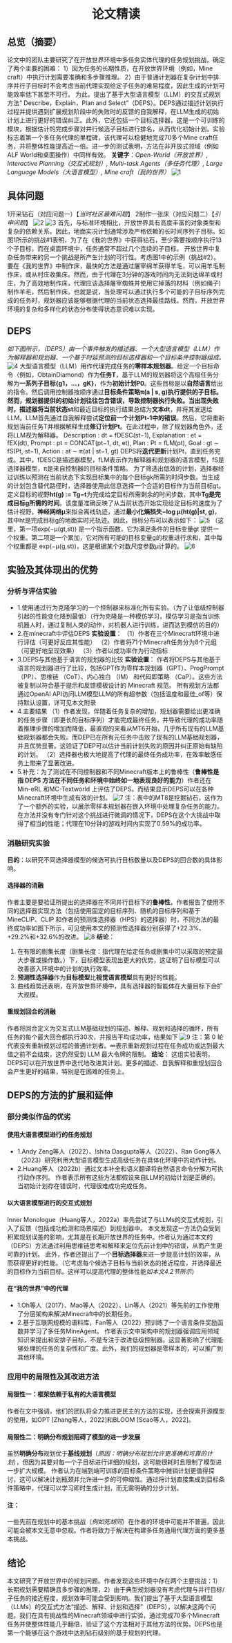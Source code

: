 # <center>论文精读</center>
## 总览（摘要）
论文中的团队主要研究了在开放世界环境中多任务实体代理的任务规划挑战。确定了两个主要的困难：
1）因为任务的长期性质，在开放世界环境（例如，Mine craft）中执行计划需要准确和多步骤推理。
2）由于普通计划器在复杂计划中排序并行子目标时不会考虑当前代理实现给定子任务的难易程度，因此生成的计划可能效率低下甚至不可行。
为此，提出了基于大型语言模型（LLM）的交互式规划方法“ Describe，Explain，Plan and Select”（DEPS）。DEPS通过描述计划执行过程并提供遇到扩展规划阶段中的失败时的反馈的自我解释，在LLM生成的初始计划上进行更好的错误纠正。此外，它还包括一个目标选择器，这是一个可训练的模块，根据估计的完成步骤对并行候选子目标进行排名，从而优化初始计划。实验标志着第一个多任务代理的里程碑，该代理可以稳健地完成70多个Mine craft任务，并将整体性能提高近一倍。进一步的测试表明，方法在非开放式领域（例如ALF World和桌面操作）中同样有效。
**关键字**：*Open-World（开放世界）, Interactive Planning（交互式规划）, Multi-task Agents（多任务代理）, Large Language Models（大语言模型）, Mine craft（我的世界）*
![1](Figures\1.png)

## 具体问题
1开采钻石（对应问题一）【*当时社区最难问题*】
2制作一张床（对应问题二）【*引申问题*】
![2](Figures\2.png)
![3](Figures\3.png)
首先，与标准环境相比，开放世界具有高度丰富的对象类型和复杂的依赖关系。因此，地面实况计划通常涉及严格依赖的长时间序列子目标。如图1所示的挑战#1表明，为了在《我的世界》中获得钻石，至少需要按顺序执行13个子目标，而在桌面环境中，任务通常不超过几个连续的子目标。
开放世界中复杂任务带来的另一个挑战是所产生计划的可行性。考虑图1中的示例（挑战#2）。要在《我的世界》中制作床，最快的方法是通过屠宰绵羊获得羊毛，可以用羊毛制作床，或从村庄收集床。然而，由于代理在3分钟的游戏时间内无法到达绵羊或村庄，为了高效地制作床，代理应该选择屠宰蜘蛛并使用它掉落的材料（例如绳子)制作羊毛，然后制作床。也就是说，当处理可以通过执行多个可能的子目标序列完成的任务时，规划器应该能够根据代理的当前状态选择最佳路线。然而，开放世界环境的复杂和多样化的状态分布使得状态意识难以实现。
## DEPS
*如下图所示，（DEPS）由一个事件触发的描述器、一个大型语言模型（LLM）作为解释器和规划器、一个基于时延预测的目标选择器和一个目标条件控制器组成。*
![4](Figures\4.png) 
大型语言模型（LLM）用作代理完成任务的**零样本规划器**。给定一个目标命令（例如，ObtainDiamond）作为**任务T**，基于LLM的规划器将这个高级任务分解为**一系列子目标{g1，...，gK}**，作为**初始计划P0**。这些目标是以**自然语言**给出的指令。然后调用控制器按顺序通过**目标条件策略π(a | s, g)**执行提供的子目标。然而，规划器提供的初始计划往往包含错误，**导致控制器执行失败**。当出现失败时，描述器将**当前状态st**和最近目标的执行结果总结为**文本dt**，并将其发送给LLM。LLM首先通过自我解释尝试**定位前一个计划Pt-1中的错误**。然后，它将重新规划当前任务T并根据解释生成**修订计划Pt**。在此过程中，除了规划器角色外，还将LLM视为解释器。
Description : dt = fDESC(st−1),
Explanation : et = fEX(dt),
Prompt : pt = CONCAT(pt−1, dt, et),
Plan : Pt = fLM(pt),
Goal : gt ∼ fS(Pt, st−1),
Action : at ∼ π(at | st−1, gt)
DEPS将**迭代更新**计划Pt，直到任务完成。其中，fDESC是描述器模型，fLM表示作为解释器和规划器的语言模型，fS是选择器模型，π是来自控制器的目标条件策略。
为了筛选出低效的计划，选择器经过训练以预测在当前状态下实现目标集中的每个目标gk所需的时间步数。当生成的计划包含替代路径时，选择器使用此信息选择一个合适的目标作为当前目标gt。
定义目标的视野**ht(g) := Tg−t**为完成给定目标所需剩余的时间步数，其中**Tg是完成目标g所需的时间**。该度量准确反映了从当前状态开始实现给定目标的速度为了估计视野，**神经网络μ**来拟合离线轨迹，通过**最小化熵损失−log μ(ht(g)|st, g)**，其中ht是完成目标g的地面实时光轨迹。因此，目标分布可以表示如下：
![5](Figures\5.png)
（这里，第一项exp(−μ(gt,st)) 是一个指示函数，它为满足条件的目标变量gt 提供一个权重。第二项是一个累加，它对所有可能的目标变量g的权重进行求和，其中每个权重都是 exp(−μ(g,st))，这是根据某个对数尺度参数μ计算的。
![6](Figures\6.png)

## 实验及其体现出的优势
### 分析与评估实验
* 1.使用通过行为克隆学习的一个控制器来标准化所有实验。（为了让低级控制器引起的性能变化降到最低）（行为克隆是一种模仿学习，模仿学习是指当训练机器人时，通过复制人类的动作，对机器人进行训练，进而达到模仿的目的）
* 2.在minecraft中评估DEPS
**实验设置**：
（1）作者在三个Minecraft环境中进行评估（可更好反应其性能）
（2）作者将71个Minecraft任务分为8个元组（可更好地呈现效果）
（3）作者以成功率作为行动指标
* 3.DEPS与其他基于语言的规划器的比较
**实验设置**：
作者将DEPS与其他基于语言的规划器进行了比较，包括GPT作为零样本规划器（GPT）、ProgPrompt（PP）、思维链 （CoT）、内心独白 （IM） 和代码即策略 （CaP）。这些方法被复制以符合基于提示和反馈模板设计的 Minecraft 规范。 所有规划方法都通过OpenAI API访问LLM模型LLM的所有超参数（包括温度和最佳_of等）保持默认设置，详可见本文附录
* 4.主要结果
（1）作者发现，伴随着任务复杂的增加，规划器需要给出更准确的任务步骤（即更长的目标序列）才能完成最终任务，并导致代理的成功率随着推理步骤的增加而降低，最直观的来看从MT6开始，几乎所有现有的LLM基础规划器都会失败。而DEP已在所有元任务中击败了现有的LLM基础规划器，并且优势显著。这验证了DEP可以估计当前计划失败的原因并纠正原始有缺陷的计划。
（2）选择器也极大地提高了代理的最终任务成功率，在效率敏感任务上带来了显著改进。
* 5.补充：为了测试在不同控制器和不同Minecraft版本上的鲁棒性（**鲁棒性是指 DEPS 方法在不同任务和环境中始终如一地表现良好的能力**）作者还在Min-eRL 和MC-Textworld 上评估了DEPS。而结果显示DEPS可以在各种Minecraft环境中生成有效的计划。
![7](Figures\7.png) 
注：表中的MT8是挖掘钻石，这作为了一个额外的实验，以展示零样本规划器在嵌入环境中处理复杂任务的能力。在方法并没有专门针对这个挑战进行微调的情况下，DEPS在这个大挑战中取得了相当的性能；代理在10分钟的游戏时间内实现了0.59%的成功率。
### 消融研究实验
**目的**：以研究不同选择器模型的候选可执行目标数量以及DEPS的回合数的具体影响。
#### 选择器的消融
作者主要是要验证所提出的选择器在不同并行目标下的**鲁棒性**，作者报告了使用不同的选择器实现方法（包括使用固定的目标序列、随机的目标序列和基于MineCLIP、CLIP 和作者的预测性选择器（HPS）的选择器）时，不同方法的最终成功率如图下所示，可见使用本文的预测性选择器分别获得了+22.3%、+29.2%和+32.6%的改进。
![8](Figures\8.png)
**结论**：
1. 在有限的剧集长度（剧集长度：指代理在给定任务或剧集中可以采取的预定最大步骤或操作数。）下，目标模型表现出更大的优势，这证明了目标模型可以改善嵌入环境中的计划的执行效率。
2. **预测性选择器**作为**目标模型**比**视觉语言模型**具有更好的性能。
3. 曲线趋势还表明，在开放世界环境中，具有选择器的智能体在大量目标下会扩大规模。
#### 重规划回合的消融
作者将回合定义为交互式LLM基础规划的描述、解释、规划和选择的循环，所有任务的每个最大回合都执行30次，并报告平均成功率，结果如下
![9](Figures\9.png)
注：第 0 轮代表没有重新规划过程的普通计划者。∞表示重新规划过程在任务成功或达到最大值之前不会结束，这仍然受到 LLM 最大令牌的限制。
**结论**：
这组实验表明，DEPS可以在开放世界中迭代地改进其计划。更多的描述、自我解释和重规划回合会产生更好的结果，特别是在困难的任务上。

## DEPS的方法的扩展和延伸
### 部分类似作品的优劣
#### 使用大语言模型进行的任务规划
* 1.Andy Zeng等人（2022）、Ishita Dasgupta等人（2022）、Ran Gong等人（2023）研究利用大型语言模型生成高级任务在具体化环境中的动作计划。
* 2.Huang等人（2022b）通过文本补全和语义翻译将自然语言命令分解为可执行动作序列。
作者表示所有这些方法都假设来自LLM的初始计划是正确的。当初始计划存在错误时，代理很难成功完成任务。
#### 以大语言模型进行的交互式规划
Inner Monologue（Huang等人，2022a）率先尝试了与LLMs的交互式规划，引入了反馈（包括成功检测和场景描述）到规划器中。
本文发现这一方法仍会受到积累规划误差的影响，尤其是在长期开放世界的任务中。作者认为通过本文的（DEPS）方法通过利用思维链思考和解释来定位先前计划中的错误，从而产生更可靠的计划。
此外，作者还提出了一个**目标选择器**来进一步提高计划的效率，从而获得更好的性能。（它考虑每个候选子目标与当前状态的接近程度，并选择最近的目标作为当前目标。这样可以提高代理的整体性能*如本文4.2节所示*）
#### 在“我的世界”中的代理
* 1.Oh等人（2017）、Mao等人（2022）、Lin等人（2021）等先前的工作使用了分层架构来解决Minecraft中的长期任务。
* 2.基于互联网规模的语料库，Fan等人（2022）预训练了一个语言条件奖励函数并学习了多任务MineAgent。
作者表示文中架构中的规划器强调应用领域知识来提出和安排子目标，不是专注于改进低级控制器。这显著影响了代理能够处理的任务的复杂性和广度。此外，我们的规划器是零样本的，可以推广到其他环境。
### 应用中的局限性及其改进方法
#### 局限性一：框架依赖于私有的大语言模型
 作者在文中强调，他们的团队将全力推进更民主的方法的实现，还会探索开源模型的使用，如OPT [Zhang等人，2022]和BLOOM [Scao等人，2022]。
#### 局限性二：明确分布规划阻碍了模型的进一步发展
虽然**明确分布**规划优于**基线规划**（*原因：明确分布规划允许更准确和可靠的计划*），但因为其要对每一个子目标进行详细的规划，这可能很耗时且限制了模型进一步扩大规模。
作者认为在端到端可训练的目标条件策略中摊销计划更值得探讨，这可以解决计划瓶颈并允许进一步的可伸缩性。通过将计划直接集成到目标条件策略中，代理可以学习即时生成计划，而无需明确的分步计划。
#### 注：
一些先前在规划中的基本挑战（*例如死胡同*）在作者的环境中可能并不普遍，因此可能会被本文无意中忽视。作者将致力于解决在构建多任务通用代理方面的更多基本挑战。

## 结论
本文研究了开放世界中的规划问题。作者发现这些环境中存在两个主要挑战：1）长期规划需要精确且多步骤的推理，2）由于典型规划器没有考虑代理与并行目标/子任务的接近程度，规划效率可能会受到影响。我们提出了基于大型语言模型（LLMs）的交互式方法“描述、解释、计划和选择”（DEPS），以解决这两个问题。我们在具有挑战性的Minecraft领域中进行实验，通过完成70多个Minecraft任务并使整体性能几乎翻倍，验证了这个方法相对于其他方法的优势。DEPS也是第一个能够在这个游戏中达到钻石级别的基于规划的代理。











 



